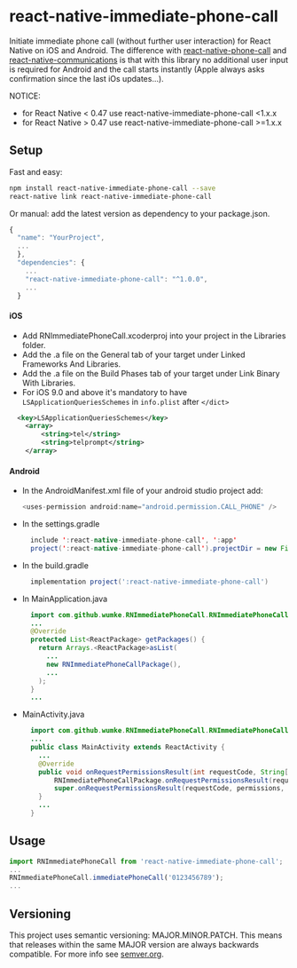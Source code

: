 # react-native-immediate-phone-call

Initiate immediate phone call (without further user interaction) for React Native on iOS and Android.
The difference with [react-native-phone-call](https://github.com/tiaanduplessis/react-native-phone-call) and [react-native-communications](https://github.com/anarchicknight/react-native-communications) is that with this library no additional user input is required for Android and the call starts instantly (Apple always asks confirmation since the last iOs updates...).

NOTICE:

- for React Native < 0.47 use react-native-immediate-phone-call <1.x.x
- for React Native > 0.47 use react-native-immediate-phone-call >=1.x.x

## Setup

Fast and easy:

```bash
npm install react-native-immediate-phone-call --save
react-native link react-native-immediate-phone-call
```

Or manual: add the latest version as dependency to your package.json.

```javascript
{
  "name": "YourProject",
  ...
  },
  "dependencies": {
    ...
    "react-native-immediate-phone-call": "^1.0.0",
    ...
  }
```

#### iOS

- Add RNImmediatePhoneCall.xcoderproj into your project in the Libraries folder.
- Add the .a file on the General tab of your target under Linked Frameworks And Libraries.
- Add the .a file on the Build Phases tab of your target under Link Binary With Libraries.
- For iOS 9.0 and above it's mandatory to have `LSApplicationQueriesSchemes` in `info.plist` after `</dict>`

```xml
  <key>LSApplicationQueriesSchemes</key>
    <array>
        <string>tel</string>
        <string>telprompt</string>
    </array>
```

#### Android

- In the AndroidManifest.xml file of your android studio project add:

  ```java
  <uses-permission android:name="android.permission.CALL_PHONE" />
  ```

- In the settings.gradle

  ```java
    include ':react-native-immediate-phone-call', ':app'
    project(':react-native-immediate-phone-call').projectDir = new File(rootProject.projectDir, '../node_modules/react-native-immediate-phone-call/android')
  ```

- In the build.gradle

  ```gradle
    implementation project(':react-native-immediate-phone-call')
  ```

- In MainApplication.java

  ```java
    import com.github.wumke.RNImmediatePhoneCall.RNImmediatePhoneCallPackage;
    ...
    @Override
    protected List<ReactPackage> getPackages() {
      return Arrays.<ReactPackage>asList(
        ...
        new RNImmediatePhoneCallPackage(),
        ...
      );
    }
    ...
  ```

- MainActivity.java

  ```java
    import com.github.wumke.RNImmediatePhoneCall.RNImmediatePhoneCallPackage;  // <--- import
    ...
    public class MainActivity extends ReactActivity {
      ...
      @Override
      public void onRequestPermissionsResult(int requestCode, String[] permissions, int[] grantResults) {
          RNImmediatePhoneCallPackage.onRequestPermissionsResult(requestCode, permissions, grantResults); // very important event callback
          super.onRequestPermissionsResult(requestCode, permissions, grantResults);
      }
      ...
    }
  ```

## Usage

```javascript
import RNImmediatePhoneCall from 'react-native-immediate-phone-call';
...
RNImmediatePhoneCall.immediatePhoneCall('0123456789');
...
```

## Versioning

This project uses semantic versioning: MAJOR.MINOR.PATCH.
This means that releases within the same MAJOR version are always backwards compatible. For more info see [semver.org](http://semver.org/).
